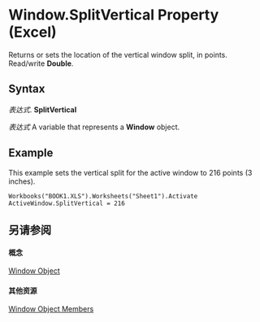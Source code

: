 
# Window.SplitVertical Property (Excel)

Returns or sets the location of the vertical window split, in points. Read/write  **Double**.


## Syntax

 _表达式_. **SplitVertical**

 _表达式_ A variable that represents a **Window** object.


## Example

This example sets the vertical split for the active window to 216 points (3 inches).


```
Workbooks("BOOK1.XLS").Worksheets("Sheet1").Activate 
ActiveWindow.SplitVertical = 216
```


## 另请参阅


#### 概念


[Window Object](8591b1ad-76f8-14e2-9120-406b65093f5a.md)
#### 其他资源


[Window Object Members](http://msdn.microsoft.com/library/f11db427-24a4-041c-2fd5-03ce73ae6c16%28Office.15%29.aspx)